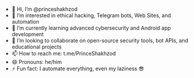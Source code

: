 - 👋 Hi, I’m @princeshakhzod  
- 👀 I’m interested in ethical hacking, Telegram bots, Web Sites, and automation  
- 🌱 I’m currently learning advanced cybersecurity and Android app development  
- 💞️ I’m looking to collaborate on open-source security tools, bot APIs, and educational projects  
- 📫 How to reach me: t.me/PrinceShakhzod  
- 😄 Pronouns: he/him  
- ⚡ Fun fact: I automate everything, even my laziness 😎